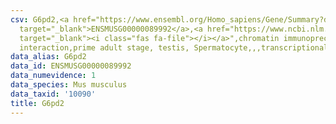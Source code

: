 ```yaml
---
csv: G6pd2,<a href="https://www.ensembl.org/Homo_sapiens/Gene/Summary?db=core;g=ENSMUSG00000089992"
  target="_blank">ENSMUSG00000089992</a>,<a href="https://www.ncbi.nlm.nih.gov/pubmed/25450459"
  target="_blank"><i class="fas fa-file"></i></a>",chromatin immunoprecipitation assay,direct
  interaction,prime adult stage, testis, Spermatocyte,,,transcriptional regulation,
data_alias: G6pd2
data_id: ENSMUSG00000089992
data_numevidence: 1
data_species: Mus musculus
data_taxid: '10090'
title: G6pd2
---
```

